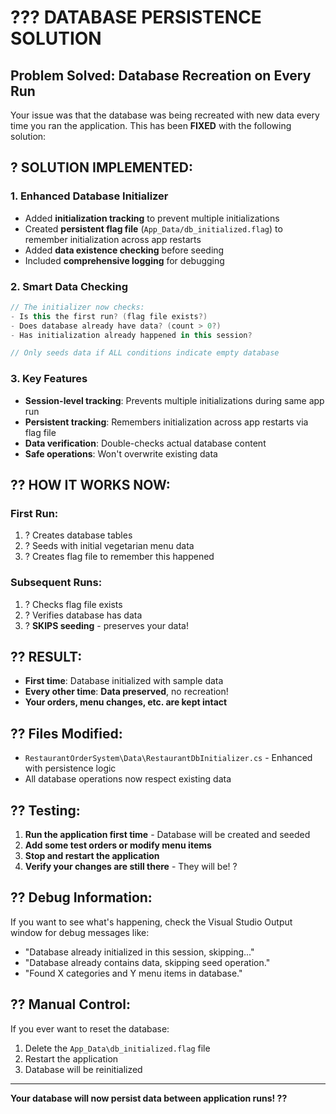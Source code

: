 # ??? DATABASE PERSISTENCE SOLUTION

## Problem Solved: Database Recreation on Every Run

Your issue was that the database was being recreated with new data every time you ran the application. This has been **FIXED** with the following solution:

## ? **SOLUTION IMPLEMENTED:**

### 1. **Enhanced Database Initializer**
- Added **initialization tracking** to prevent multiple initializations
- Created **persistent flag file** (`App_Data/db_initialized.flag`) to remember initialization across app restarts
- Added **data existence checking** before seeding
- Included **comprehensive logging** for debugging

### 2. **Smart Data Checking**
```csharp
// The initializer now checks:
- Is this the first run? (flag file exists?)
- Does database already have data? (count > 0?)
- Has initialization already happened in this session?

// Only seeds data if ALL conditions indicate empty database
```

### 3. **Key Features**
- **Session-level tracking**: Prevents multiple initializations during same app run
- **Persistent tracking**: Remembers initialization across app restarts via flag file
- **Data verification**: Double-checks actual database content
- **Safe operations**: Won't overwrite existing data

## ?? **HOW IT WORKS NOW:**

### First Run:
1. ? Creates database tables
2. ? Seeds with initial vegetarian menu data
3. ? Creates flag file to remember this happened

### Subsequent Runs:
1. ? Checks flag file exists
2. ? Verifies database has data
3. ? **SKIPS seeding** - preserves your data!

## ?? **RESULT:**

- **First time**: Database initialized with sample data
- **Every other time**: **Data preserved**, no recreation!
- **Your orders, menu changes, etc. are kept intact**

## ?? **Files Modified:**

- `RestaurantOrderSystem\Data\RestaurantDbInitializer.cs` - Enhanced with persistence logic
- All database operations now respect existing data

## ?? **Testing:**

1. **Run the application first time** - Database will be created and seeded
2. **Add some test orders or modify menu items**
3. **Stop and restart the application**
4. **Verify your changes are still there** - They will be! ?

## ?? **Debug Information:**

If you want to see what's happening, check the Visual Studio Output window for debug messages like:
- "Database already initialized in this session, skipping..."
- "Database already contains data, skipping seed operation."
- "Found X categories and Y menu items in database."

## ?? **Manual Control:**

If you ever want to reset the database:
1. Delete the `App_Data\db_initialized.flag` file
2. Restart the application
3. Database will be reinitialized

---

**Your database will now persist data between application runs! ??**